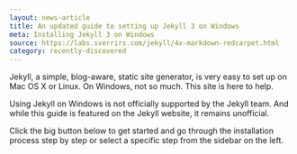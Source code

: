 ```yaml
---
layout: news-article
title: An updated guide to setting up Jekyll 3 on Windows
meta: Installing Jekyll 3 on Windows
source: https://labs.sverrirs.com/jekyll/4x-markdown-redcarpet.html
category: recently-discovered
---
```


Jekyll, a simple, blog-aware, static site generator, is very easy to set up on Mac OS X or Linux. On Windows, not so much. This site is here to help.

Using Jekyll on Windows is not officially supported by the Jekyll team. And while this guide is featured on the Jekyll website, it remains unofficial.

Click the big button below to get started and go through the installation process step by step or select a specific step from the sidebar on the left.